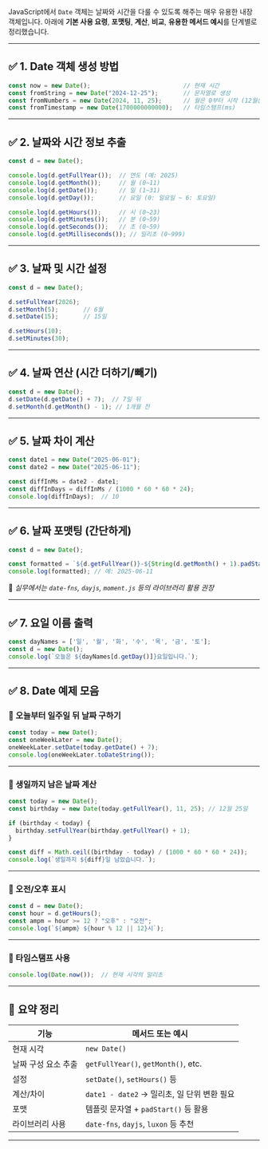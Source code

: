 JavaScript에서 `Date` 객체는 날짜와 시간을 다룰 수 있도록 해주는 매우 유용한 내장 객체입니다. 아래에 **기본 사용 요령**, **포맷팅**, **계산**, **비교**, **유용한 메서드 예시**를 단계별로 정리했습니다.

---

## ✅ 1. Date 객체 생성 방법

```javascript
const now = new Date();                          // 현재 시간
const fromString = new Date("2024-12-25");       // 문자열로 생성
const fromNumbers = new Date(2024, 11, 25);      // 월은 0부터 시작 (12월은 11)
const fromTimestamp = new Date(1700000000000);   // 타임스탬프(ms)
```

---

## ✅ 2. 날짜와 시간 정보 추출

```javascript
const d = new Date();

console.log(d.getFullYear());  // 연도 (예: 2025)
console.log(d.getMonth());     // 월 (0~11)
console.log(d.getDate());      // 일 (1~31)
console.log(d.getDay());       // 요일 (0: 일요일 ~ 6: 토요일)

console.log(d.getHours());     // 시 (0~23)
console.log(d.getMinutes());   // 분 (0~59)
console.log(d.getSeconds());   // 초 (0~59)
console.log(d.getMilliseconds()); // 밀리초 (0~999)
```

---

## ✅ 3. 날짜 및 시간 설정

```javascript
const d = new Date();

d.setFullYear(2026);
d.setMonth(5);       // 6월
d.setDate(15);       // 15일

d.setHours(10);
d.setMinutes(30);
```

---

## ✅ 4. 날짜 연산 (시간 더하기/빼기)

```javascript
const d = new Date();
d.setDate(d.getDate() + 7);  // 7일 뒤
d.setMonth(d.getMonth() - 1); // 1개월 전
```

---

## ✅ 5. 날짜 차이 계산

```javascript
const date1 = new Date("2025-06-01");
const date2 = new Date("2025-06-11");

const diffInMs = date2 - date1;
const diffInDays = diffInMs / (1000 * 60 * 60 * 24);
console.log(diffInDays);  // 10
```

---

## ✅ 6. 날짜 포맷팅 (간단하게)

```javascript
const d = new Date();

const formatted = `${d.getFullYear()}-${String(d.getMonth() + 1).padStart(2, "0")}-${String(d.getDate()).padStart(2, "0")}`;
console.log(formatted); // 예: 2025-06-11
```

📌 *실무에서는 `date-fns`, `dayjs`, `moment.js` 등의 라이브러리 활용 권장*

---

## ✅ 7. 요일 이름 출력

```javascript
const dayNames = ['일', '월', '화', '수', '목', '금', '토'];
const d = new Date();
console.log(`오늘은 ${dayNames[d.getDay()]}요일입니다.`);
```

---

## ✅ 8. Date 예제 모음

### 🎯 오늘부터 일주일 뒤 날짜 구하기

```javascript
const today = new Date();
const oneWeekLater = new Date();
oneWeekLater.setDate(today.getDate() + 7);
console.log(oneWeekLater.toDateString());
```

---

### 🎯 생일까지 남은 날짜 계산

```javascript
const today = new Date();
const birthday = new Date(today.getFullYear(), 11, 25); // 12월 25일

if (birthday < today) {
  birthday.setFullYear(birthday.getFullYear() + 1);
}

const diff = Math.ceil((birthday - today) / (1000 * 60 * 60 * 24));
console.log(`생일까지 ${diff}일 남았습니다.`);
```

---

### 🎯 오전/오후 표시

```javascript
const d = new Date();
const hour = d.getHours();
const ampm = hour >= 12 ? "오후" : "오전";
console.log(`${ampm} ${hour % 12 || 12}시`);
```

---

### 🎯 타임스탬프 사용

```javascript
console.log(Date.now());  // 현재 시각의 밀리초
```

---

## 📌 요약 정리

| 기능          | 메서드 또는 예시                           |
| ----------- | ----------------------------------- |
| 현재 시각       | `new Date()`                        |
| 날짜 구성 요소 추출 | `getFullYear()`, `getMonth()`, etc. |
| 설정          | `setDate()`, `setHours()` 등         |
| 계산/차이       | `date1 - date2` → 밀리초, 일 단위 변환 필요   |
| 포맷          | 템플릿 문자열 + `padStart()` 등 활용         |
| 라이브러리 사용    | `date-fns`, `dayjs`, `luxon` 등 추천   |

---


